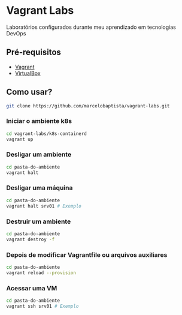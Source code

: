 # Vagrant Labs

Laboratórios configurados durante meu aprendizado em tecnologias DevOps

## Pré-requisitos

- [Vagrant](https://www.vagrantup.com/downloads)
- [VirtualBox](https://www.virtualbox.org/wiki/Downloads)

## Como usar?
```sh
git clone https://github.com/marcelobaptista/vagrant-labs.git
```
### Iniciar o ambiente k8s
```sh 
cd vagrant-labs/k8s-containerd
vagrant up
```
### Desligar um ambiente
```sh 
cd pasta-do-ambiente
vagrant halt
```
### Desligar uma máquina
```sh 
cd pasta-do-ambiente
vagrant halt srv01 # Exemplo
```
### Destruir um ambiente
```sh 
cd pasta-do-ambiente
vagrant destroy -f
```
### Depois de modificar Vagrantfile ou arquivos auxiliares
```sh 
cd pasta-do-ambiente
vagrant reload --provision
```
### Acessar uma VM
```sh 
cd pasta-do-ambiente
vagrant ssh srv01 # Exemplo
```



